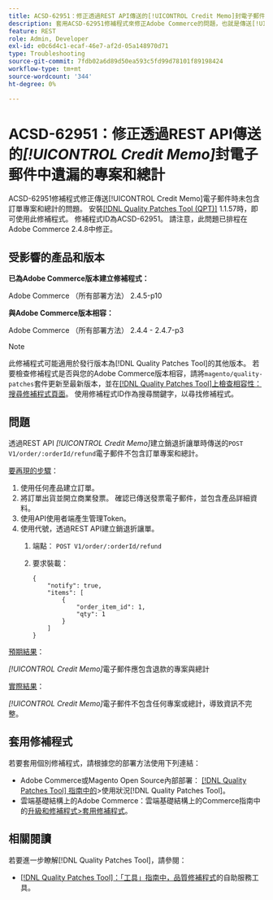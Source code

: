 ```yaml
---
title: ACSD-62951：修正透過REST API傳送的[!UICONTROL Credit Memo]封電子郵件中遺漏的專案和總計
description: 套用ACSD-62951修補程式來修正Adobe Commerce的問題，也就是傳送[!UICONTROL Credit Memo]電子郵件時不含訂單專案和總計。
feature: REST
role: Admin, Developer
exl-id: e0c6d4c1-ecaf-46e7-af2d-05a148970d71
type: Troubleshooting
source-git-commit: 7fdb02a6d89d50ea593c5fd99d78101f89198424
workflow-type: tm+mt
source-wordcount: '344'
ht-degree: 0%

---
```


# ACSD-62951：修正透過REST API傳送的&#x200B;*[!UICONTROL Credit Memo]*&#x200B;封電子郵件中遺漏的專案和總計

ACSD-62951修補程式修正傳送[!UICONTROL Credit Memo]電子郵件時未包含訂單專案和總計的問題。 安裝[[!DNL Quality Patches Tool (QPT)]](/help/tools/quality-patches-tool/quality-patches-tool-to-self-serve-quality-patches.md) 1.1.57時，即可使用此修補程式。 修補程式ID為ACSD-62951。 請注意，此問題已排程在Adobe Commerce 2.4.8中修正。

## 受影響的產品和版本

**已為Adobe Commerce版本建立修補程式：**

Adobe Commerce （所有部署方法） 2.4.5-p10

**與Adobe Commerce版本相容：**

Adobe Commerce （所有部署方法） 2.4.4 - 2.4.7-p3

>[!NOTE]
>
>此修補程式可能適用於發行版本為[!DNL Quality Patches Tool]的其他版本。 若要檢查修補程式是否與您的Adobe Commerce版本相容，請將`magento/quality-patches`套件更新至最新版本，並在[[!DNL Quality Patches Tool]上檢查相容性：搜尋修補程式頁面](https://experienceleague.adobe.com/tools/commerce-quality-patches/index.html)。 使用修補程式ID作為搜尋關鍵字，以尋找修補程式。

## 問題

透過REST API *[!UICONTROL Credit Memo]*&#x200B;建立銷退折讓單時傳送的`POST V1/order/:orderId/refund`電子郵件不包含訂單專案和總計。

<u>要再現的步驟</u>：

1. 使用任何產品建立訂單。
1. 將訂單出貨並開立商業發票。 確認已傳送發票電子郵件，並包含產品詳細資料。
1. 使用API使用者端產生管理Token。
1. 使用代號，透過REST API建立銷退折讓單。
   1. 端點： `POST V1/order/:orderId/refund`
   1. 要求裝載：

      ```
      {  
          "notify": true,  
          "items": [  
              {  
                  "order_item_id": 1,  
                  "qty": 1  
              }  
          ]  
      }  
      ```

<u>預期結果</u>：

*[!UICONTROL Credit Memo]*&#x200B;電子郵件應包含退款的專案與總計

<u>實際結果</u>：

*[!UICONTROL Credit Memo]*&#x200B;電子郵件不包含任何專案或總計，導致資訊不完整。

## 套用修補程式

若要套用個別修補程式，請根據您的部署方法使用下列連結：

* Adobe Commerce或Magento Open Source內部部署： [[!DNL Quality Patches Tool] 指南中的](/help/tools/quality-patches-tool/usage.md)>使用狀況[!DNL Quality Patches Tool]。
* 雲端基礎結構上的Adobe Commerce：雲端基礎結構上的Commerce指南中的[升級和修補程式>套用修補程式](https://experienceleague.adobe.com/docs/commerce-cloud-service/user-guide/develop/upgrade/apply-patches.html)。


## 相關閱讀

若要進一步瞭解[!DNL Quality Patches Tool]，請參閱：

* [[!DNL Quality Patches Tool]：「工具」指南中，品質修補程式](/help/tools/quality-patches-tool/quality-patches-tool-to-self-serve-quality-patches.md)的自助服務工具。
